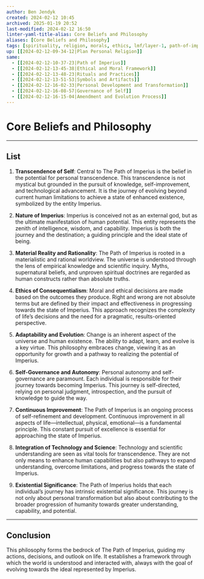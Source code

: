 ```yaml
---
author: Ben Jendyk
created: 2024-02-12 10:45
archived: 2025-01-19 20:52
last-modified: 2024-02-12 16:50
linter-yaml-title-alias: Core Beliefs and Philosophy
aliases: [Core Beliefs and Philosophy]
tags: [spirituality, religion, morals, ethics, lmf/layer-1, path-of-imperius, source/chatgpt, access/archived]
up: [[2024-02-12-09-34-12|Plan Personal Religion]]
same:
  - [[2024-02-12-10-37-23|Path of Imperius]]
  - [[2024-02-12-13-45-38|Ethical and Moral Framework]]
  - [[2024-02-12-13-48-23|Rituals and Practices]]
  - [[2024-02-12-13-51-53|Symbols and Artifacts]]
  - [[2024-02-12-16-02-33|Personal Development and Transformation]]
  - [[2024-02-12-16-08-57|Governance of Self]]
  - [[2024-02-12-16-15-04|Amendment and Evolution Process]]
---
```


# Core Beliefs and Philosophy

---

## List

1. **Transcendence of Self**: Central to The Path of Imperius is the belief in the potential for personal transcendence. This transcendence is not mystical but grounded in the pursuit of knowledge, self-improvement, and technological advancement. It is the journey of evolving beyond current human limitations to achieve a state of enhanced existence, symbolized by the entity Imperius.
	 
2. **Nature of Imperius**: Imperius is conceived not as an external god, but as the ultimate manifestation of human potential. This entity represents the zenith of intelligence, wisdom, and capability. Imperius is both the journey and the destination; a guiding principle and the ideal state of being.
	 
3. **Material Reality and Rationality**: The Path of Imperius is rooted in a materialistic and rational worldview. The universe is understood through the lens of empirical knowledge and scientific inquiry. Myths, supernatural beliefs, and unproven spiritual doctrines are regarded as human constructs rather than absolute truths.
	 
4. **Ethics of Consequentialism**: Moral and ethical decisions are made based on the outcomes they produce. Right and wrong are not absolute terms but are defined by their impact and effectiveness in progressing towards the state of Imperius. This approach recognizes the complexity of life’s decisions and the need for a pragmatic, results-oriented perspective.
	 
5. **Adaptability and Evolution**: Change is an inherent aspect of the universe and human existence. The ability to adapt, learn, and evolve is a key virtue. This philosophy embraces change, viewing it as an opportunity for growth and a pathway to realizing the potential of Imperius.
	 
6. **Self-Governance and Autonomy**: Personal autonomy and self-governance are paramount. Each individual is responsible for their journey towards becoming Imperius. This journey is self-directed, relying on personal judgment, introspection, and the pursuit of knowledge to guide the way.
	 
7. **Continuous Improvement**: The Path of Imperius is an ongoing process of self-refinement and development. Continuous improvement in all aspects of life—intellectual, physical, emotional—is a fundamental principle. This constant pursuit of excellence is essential for approaching the state of Imperius.
	 
8. **Integration of Technology and Science**: Technology and scientific understanding are seen as vital tools for transcendence. They are not only means to enhance human capabilities but also pathways to expand understanding, overcome limitations, and progress towards the state of Imperius.
	 
9. **Existential Significance**: The Path of Imperius holds that each individual’s journey has intrinsic existential significance. This journey is not only about personal transformation but also about contributing to the broader progression of humanity towards greater understanding, capability, and potential.

---

## Conclusion

This philosophy forms the bedrock of The Path of Imperius, guiding my actions, decisions, and outlook on life. It establishes a framework through which the world is understood and interacted with, always with the goal of evolving towards the ideal represented by Imperius.
